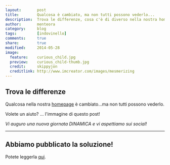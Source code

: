 ```yaml
---
layout:       post
title:        Qualcosa è cambiato, ma non tutti possono vederlo...
description:  Trova le differenze, cosa c'è di diverso nella nostra homepage? 
author:       menteora
category:     blog
tags:         [indovinello]
comments:     true
share:        true
modified:     2014-05-28
image:
  feature:    curious_child.jpg
  preview:    curious_child-thumb.jpg
  credit:     skippyjon
  creditlink: http://www.imcreator.com/images/mesmerizing
---
```


## Trova le differenze

Qualcosa nella nostra [homepage](http://www.dinamicamente.org) è cambiato...ma non tutti possono vederlo.

Volete un aiuto? ... l'immagine di questo post!

*Vi auguro una nuova giornata DINAMICA e vi aspettiamo sui social!*

- - -

## Abbiamo pubblicato la soluzione!

Potete leggerla [qui](/news/dinamicamente-x2-ora-anche-su-google-play-edicola).